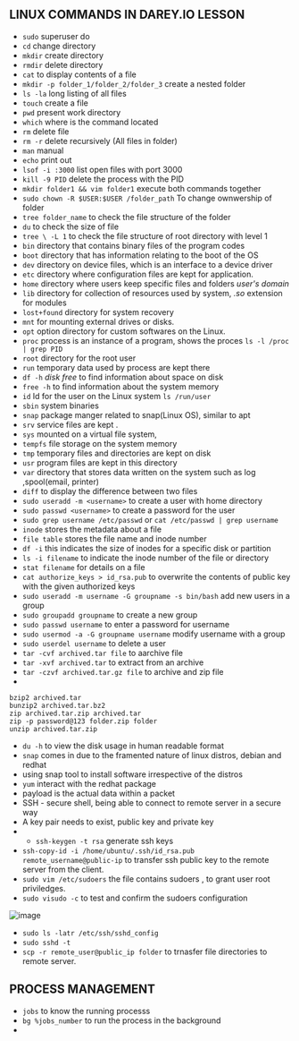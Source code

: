 ## LINUX COMMANDS IN DAREY.IO LESSON
* `sudo` superuser do 
* `cd` change directory
* `mkdir` create directory
*  `rmdir` delete directory
*  `cat` to display contents of a file
*  `mkdir -p folder_1/folder_2/folder_3` create a nested folder 
* `ls -la` long listing of all files
* `touch` create a file
* `pwd` present work directory
* `which` where is the command located
* `rm` delete file
* `rm -r` delete recursively (All files in folder)
* `man` manual
* `echo` print out
* `lsof -i :3000` list open files with port 3000
* `kill -9 PID` delete the process with the PID
* `mkdir folder1 && vim folder1` execute both commands together
* `sudo chown -R $USER:$USER /folder_path` To change ownwership of folder 
* `tree folder_name` to check the file structure of the folder 
* `du` to check the size of file 
* `tree \ -L 1` to check the file structure of root directory with level 1
* `bin` directory that contains binary files of the program codes
* `boot` directory that has information relating to the boot of the OS
* `dev` directory on device files, which is an interface to a device driver
* `etc` directory where configuration files are kept for application.
* `home` directory where users keep specific files and folders *user's domain*
* `lib` directory for collection of resources used by system, *.so* extension for modules
* `lost+found` directory for system recovery
* `mnt` for mounting external drives or disks.
* `opt` option directory for custom softwares on the Linux.
* `proc` process is an instance of a program, shows the proces `ls -l /proc | grep PID`
* `root` directory for the root user
* `run` temporary data used by process are kept there
* `df -h` *disk free* to find information about space on disk
* `free -h` to find information about the system memory
* `id` Id for the user on the Linux system `ls /run/user`
* `sbin` system binaries
* `snap` package manger related to snap(Linux OS), similar to apt
* `srv` service files are kept .
* `sys` mounted on a virtual file system, 
* `tempfs` file storage on the system memory
* `tmp` temporary files and directories are kept on disk
* `usr` program files are kept in this directory
* `var` directory that stores data written on the system such as log ,spool(email, printer)
* `diff` to display the difference between two files 
* `sudo useradd -m <username>` to create a user with home directory 
* `sudo passwd <username>` to create a password for the user 
* `sudo grep username /etc/passwd` or `cat /etc/passwd | grep username`
* `inode` stores the metadata about a file 
* `file table` stores the file name and inode number
* `df -i` this indicates the size of inodes for a specific disk or partition 
* `ls -i filename` to indicate the inode number of the file or directory
* `stat filename` for details on a file
* `cat authorize_keys > id_rsa.pub` to overwrite the contents of public key with the given authorized keys
* `sudo useradd -m username -G groupname -s bin/bash` add new users in a group
* `sudo groupadd groupname` to create a new group 
* `sudo passwd username` to enter a password for username
* `sudo usermod -a -G groupname username` modify username with a group
* `sudo userdel username` to delete a user 
* `tar -cvf archived.tar file` to aarchive file
* `tar -xvf archived.tar` to extract from an archive
* `tar -czvf archived.tar.gz file` to archive and zip file
* 
```
bzip2 archived.tar
bunzip2 archived.tar.bz2
zip archived.tar.zip archived.tar
zip -p password@123 folder.zip folder
unzip archived.tar.zip
```
* `du -h` to view the disk usage in human readable format
* `snap` comes in due to the framented nature of linux distros, debian and redhat
* using snap tool to install software irrespective of the distros
* `yum` interact with the redhat package
* payload is the actual data within a packet
* SSH - secure shell, being able to connect to remote server in a secure way
* A key pair needs to exist, public key and private key 
* * `ssh-keygen -t rsa` generate ssh keys 
* `ssh-copy-id -i /home/ubuntu/.ssh/id_rsa.pub  remote_username@public-ip` to transfer ssh public key to the remote server from the client.
* `sudo vim /etc/sudoers` the file contains sudoers , to grant user root priviledges.
* `sudo visudo -c` to test and confirm the sudoers configuration

![image](https://user-images.githubusercontent.com/71001536/164191831-f027adb1-5c56-4dfc-8a74-03e01ba28a9e.png)

* `sudo ls -latr /etc/ssh/sshd_config` 
* `sudo sshd -t`
* `scp -r remote_user@public_ip folder` to trnasfer file directories to remote server.

## PROCESS MANAGEMENT 
* `jobs` to know the running processs
* `bg %jobs_number` to run the process in the background
* 
